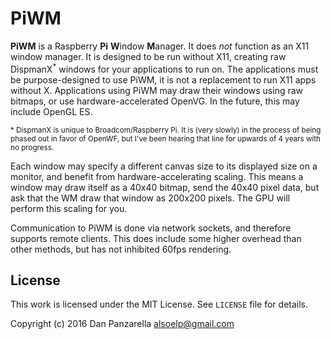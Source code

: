 PiWM
=====

**PiWM** is a Raspberry **Pi** **W**indow **M**anager. It does _not_ function as an X11 window manager. It is designed to be run without X11, creating raw DispmanX<sup>*</sup> windows for your applications to run on. The applications must be purpose-designed to use PiWM, it is not a replacement to run X11 apps without X. Applications using PiWM may draw their windows using raw bitmaps, or use hardware-accelerated OpenVG. In the future, this may include OpenGL ES.

<sup>* DispmanX is unique to Broadcom/Raspberry Pi. It is (very slowly) in the process of being phased out in favor of OpenWF, but I've been hearing that line for upwards of 4 years with no progress.</sup>


Each window may specify a different canvas size to its displayed size on a monitor, and benefit from hardware-accelerating scaling. This means a window may draw itself as a 40x40 bitmap, send the 40x40 pixel data, but ask that the WM draw that window as 200x200 pixels. The GPU will perform this scaling for you. 

Communication to PiWM is done via network sockets, and therefore supports remote clients. This does include some higher overhead than other methods, but has not inhibited 60fps rendering.


License
--------

This work is licensed under the MIT License. See `LICENSE` file for details.

Copyright (c) 2016 Dan Panzarella <alsoelp@gmail.com>